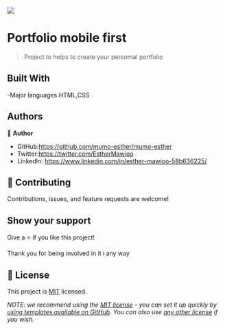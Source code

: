 ![](https://img.shields.io/badge/Microverse-blueviolet)

#   Portfolio mobile first

> Project to helps to create your persomal portfolio


## Built With

-Major languages
HTML,CSS

## Authors
👤 **Author**

- GitHub:https://github.com/mumo-esther/mumo-esther
- Twitter:https://twitter.com/EstherMawioo
- LinkedIn: https://www.linkedin.com/in/esther-mawioo-58b636225/
## 🤝 Contributing

Contributions, issues, and feature requests are welcome!

## Show your support

Give a ⭐️ if you like this project!

Thank you for being involved in it i any way

## 📝 License

This project is [MIT](./LICENSE) licensed.

_NOTE: we recommend using the [MIT license](https://choosealicense.com/licenses/mit/) - you can set it up quickly by [using templates available on GitHub](https://docs.github.com/en/communities/setting-up-your-project-for-healthy-contributions/adding-a-license-to-a-repository). You can also use [any other license](https://choosealicense.com/licenses/) if you wish._
